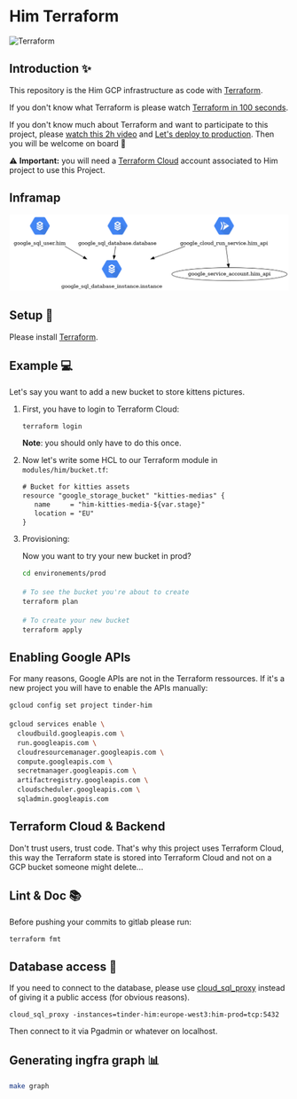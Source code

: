 # Him Terraform

<img alt="Terraform" src="https://www.datocms-assets.com/2885/1629941242-logo-terraform-main.svg" width="400px">

## Introduction ✨

This repository is the Him GCP infrastructure as code with [Terraform](https://www.terraform.io).

If you don't know what Terraform is please watch [Terraform in 100 seconds](https://youtu.be/tomUWcQ0P3k).

If you don't know much about Terraform and want to participate to this project, please [watch this 2h video](https://youtu.be/7xngnjfIlK4) and [Let's deploy to production](https://youtu.be/5p8wTOr8AbU). Then you will be welcome on board 🙂

⚠️ **Important:** you will need a [Terraform Cloud](https://app.terraform.io/session) account associated to Him project to use this Project.

## Inframap
<img src="inframap.png" alt="isolated" width="1024"/>

## Setup 🚀

Please install [Terraform](https://developer.hashicorp.com/terraform/tutorials/aws-get-started/install-cli).


## Example 💻

Let's say you want to add a new bucket to store kittens pictures.

1. First, you have to login to Terraform Cloud:

   ```bash
   terraform login
   ```
   **Note**: you should only have to do this once.

2. Now let's write some HCL to our Terraform module in `modules/him/bucket.tf`:
   
   ```hcl
   # Bucket for kitties assets
   resource "google_storage_bucket" "kitties-medias" {
      name     = "him-kitties-media-${var.stage}"
      location = "EU"
   }
   ```

3. Provisioning:

   Now you want to try your new bucket in prod?

   ```bash
   cd environements/prod

   # To see the bucket you're about to create
   terraform plan

   # To create your new bucket
   terraform apply
   ```

## Enabling Google APIs

For many reasons, Google APIs are not in the Terraform ressources. If it's a new project you will have to enable the APIs manually:

```bash
gcloud config set project tinder-him

gcloud services enable \
  cloudbuild.googleapis.com \
  run.googleapis.com \
  cloudresourcemanager.googleapis.com \
  compute.googleapis.com \
  secretmanager.googleapis.com \
  artifactregistry.googleapis.com \
  cloudscheduler.googleapis.com \
  sqladmin.googleapis.com
```


## Terraform Cloud & Backend

Don't trust users, trust code. That's why this project uses Terraform Cloud, this way the Terraform state is
stored into Terraform Cloud and not on a GCP bucket someone might delete...


## Lint & Doc 📚

Before pushing your commits to gitlab please run:

```bash
terraform fmt
```


## Database access 💾

If you need to connect to the database, please use [cloud_sql_proxy](https://cloud.google.com/sql/docs/mysql/sql-proxy?hl=fr#install) instead of giving it a public access (for obvious reasons).

```
cloud_sql_proxy -instances=tinder-him:europe-west3:him-prod=tcp:5432
```

Then connect to it via Pgadmin or whatever on localhost.


## Generating ingfra graph 📊

```bash
make graph
```